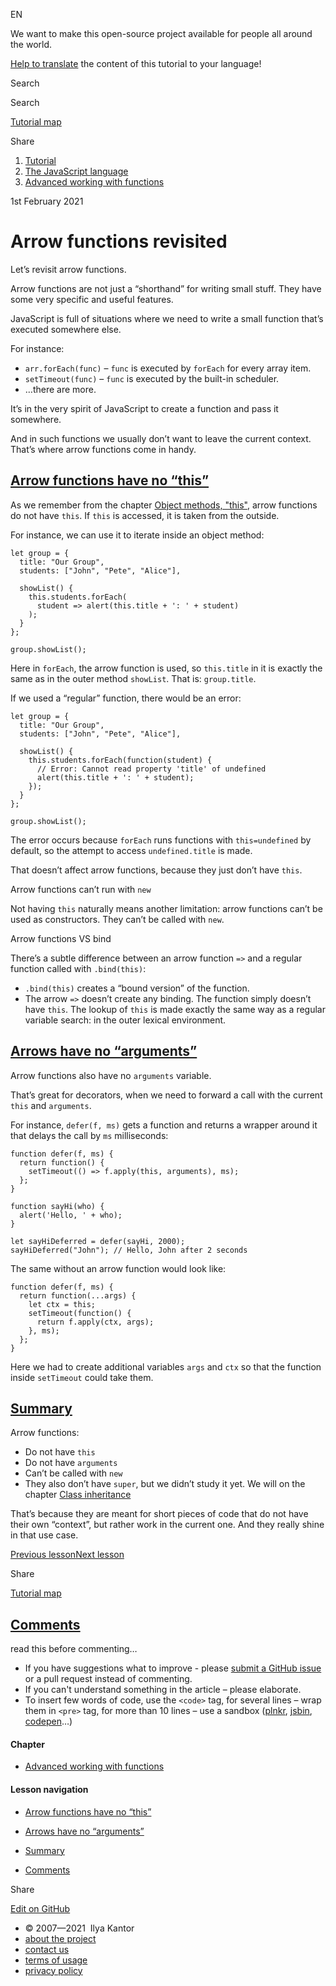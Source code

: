 EN


<!-- -->


We want to make this open-source project available for people all around the world.

[Help to translate](https://javascript.info/translate) the content of this tutorial to your language!



Search

Search

<a href="/tutorial/map" class="map"><span class="map__text">Tutorial map</span></a>

<span class="share-icons__title">Share</span><a href="https://twitter.com/share?url=https%3A%2F%2Fjavascript.info%2Farrow-functions" class="share share_tw"></a><a href="https://www.facebook.com/sharer/sharer.php?s=100&amp;p%5Burl%5D=https%3A%2F%2Fjavascript.info%2Farrow-functions" class="share share_fb"></a>


1.  <a href="/" class="breadcrumbs__link"><span class="breadcrumbs__hidden-text">Tutorial</span></a>
2.  <span id="breadcrumb-1"><a href="/js" class="breadcrumbs__link"><span>The JavaScript language</span></a></span>
3.  <span id="breadcrumb-2"><a href="/advanced-functions" class="breadcrumbs__link"><span>Advanced working with functions</span></a></span>

1st February 2021

# Arrow functions revisited

Let’s revisit arrow functions.

Arrow functions are not just a “shorthand” for writing small stuff. They have some very specific and useful features.

JavaScript is full of situations where we need to write a small function that’s executed somewhere else.

For instance:

-   `arr.forEach(func)` – `func` is executed by `forEach` for every array item.
-   `setTimeout(func)` – `func` is executed by the built-in scheduler.
-   …there are more.

It’s in the very spirit of JavaScript to create a function and pass it somewhere.

And in such functions we usually don’t want to leave the current context. That’s where arrow functions come in handy.

## <a href="#arrow-functions-have-no-this" id="arrow-functions-have-no-this" class="main__anchor">Arrow functions have no “this”</a>

As we remember from the chapter [Object methods, "this"](/object-methods), arrow functions do not have `this`. If `this` is accessed, it is taken from the outside.

For instance, we can use it to iterate inside an object method:

<a href="#" class="toolbar__button toolbar__button_run" title="run"></a>

<a href="#" class="toolbar__button toolbar__button_edit" title="open in sandbox"></a>

    let group = {
      title: "Our Group",
      students: ["John", "Pete", "Alice"],

      showList() {
        this.students.forEach(
          student => alert(this.title + ': ' + student)
        );
      }
    };

    group.showList();

Here in `forEach`, the arrow function is used, so `this.title` in it is exactly the same as in the outer method `showList`. That is: `group.title`.

If we used a “regular” function, there would be an error:

<a href="#" class="toolbar__button toolbar__button_run" title="run"></a>

<a href="#" class="toolbar__button toolbar__button_edit" title="open in sandbox"></a>

    let group = {
      title: "Our Group",
      students: ["John", "Pete", "Alice"],

      showList() {
        this.students.forEach(function(student) {
          // Error: Cannot read property 'title' of undefined
          alert(this.title + ': ' + student);
        });
      }
    };

    group.showList();

The error occurs because `forEach` runs functions with `this=undefined` by default, so the attempt to access `undefined.title` is made.

That doesn’t affect arrow functions, because they just don’t have `this`.

<span class="important__type">Arrow functions can’t run with `new`</span>

Not having `this` naturally means another limitation: arrow functions can’t be used as constructors. They can’t be called with `new`.

<span class="important__type">Arrow functions VS bind</span>

There’s a subtle difference between an arrow function `=>` and a regular function called with `.bind(this)`:

-   `.bind(this)` creates a “bound version” of the function.
-   The arrow `=>` doesn’t create any binding. The function simply doesn’t have `this`. The lookup of `this` is made exactly the same way as a regular variable search: in the outer lexical environment.

## <a href="#arrows-have-no-arguments" id="arrows-have-no-arguments" class="main__anchor">Arrows have no “arguments”</a>

Arrow functions also have no `arguments` variable.

That’s great for decorators, when we need to forward a call with the current `this` and `arguments`.

For instance, `defer(f, ms)` gets a function and returns a wrapper around it that delays the call by `ms` milliseconds:

<a href="#" class="toolbar__button toolbar__button_run" title="run"></a>

<a href="#" class="toolbar__button toolbar__button_edit" title="open in sandbox"></a>

    function defer(f, ms) {
      return function() {
        setTimeout(() => f.apply(this, arguments), ms);
      };
    }

    function sayHi(who) {
      alert('Hello, ' + who);
    }

    let sayHiDeferred = defer(sayHi, 2000);
    sayHiDeferred("John"); // Hello, John after 2 seconds

The same without an arrow function would look like:

    function defer(f, ms) {
      return function(...args) {
        let ctx = this;
        setTimeout(function() {
          return f.apply(ctx, args);
        }, ms);
      };
    }

Here we had to create additional variables `args` and `ctx` so that the function inside `setTimeout` could take them.

## <a href="#summary" id="summary" class="main__anchor">Summary</a>

Arrow functions:

-   Do not have `this`
-   Do not have `arguments`
-   Can’t be called with `new`
-   They also don’t have `super`, but we didn’t study it yet. We will on the chapter [Class inheritance](/class-inheritance)

That’s because they are meant for short pieces of code that do not have their own “context”, but rather work in the current one. And they really shine in that use case.

<a href="/bind" class="page__nav page__nav_prev"><span class="page__nav-text"><span class="page__nav-text-shortcut"></span></span><span class="page__nav-text-alternate">Previous lesson</span></a><a href="/object-properties" class="page__nav page__nav_next"><span class="page__nav-text"><span class="page__nav-text-shortcut"></span></span><span class="page__nav-text-alternate">Next lesson</span></a>

<span class="share-icons__title">Share</span><a href="https://twitter.com/share?url=https%3A%2F%2Fjavascript.info%2Farrow-functions" class="share share_tw"></a><a href="https://www.facebook.com/sharer/sharer.php?s=100&amp;p%5Burl%5D=https%3A%2F%2Fjavascript.info%2Farrow-functions" class="share share_fb"></a>

<a href="/tutorial/map" class="map"><span class="map__text">Tutorial map</span></a>

## <a href="#comments" id="comments">Comments</a>

<span class="comments__read-before-link">read this before commenting…</span>

-   If you have suggestions what to improve - please [submit a GitHub issue](https://github.com/javascript-tutorial/en.javascript.info/issues/new) or a pull request instead of commenting.
-   If you can't understand something in the article – please elaborate.
-   To insert few words of code, use the `<code>` tag, for several lines – wrap them in `<pre>` tag, for more than 10 lines – use a sandbox ([plnkr](https://plnkr.co/edit/?p=preview), [jsbin](https://jsbin.com), [codepen](http://codepen.io)…)

<a href="/tutorial/map" class="map"></a>

#### Chapter

-   <a href="/advanced-functions" class="sidebar__link">Advanced working with functions</a>

#### Lesson navigation

-   <a href="#arrow-functions-have-no-this" class="sidebar__link">Arrow functions have no “this”</a>
-   <a href="#arrows-have-no-arguments" class="sidebar__link">Arrows have no “arguments”</a>
-   <a href="#summary" class="sidebar__link">Summary</a>

-   <a href="#comments" class="sidebar__link">Comments</a>

Share

<a href="https://twitter.com/share?url=https%3A%2F%2Fjavascript.info%2Farrow-functions" class="share share_tw sidebar__share"></a><a href="https://www.facebook.com/sharer/sharer.php?s=100&amp;p%5Burl%5D=https%3A%2F%2Fjavascript.info%2Farrow-functions" class="share share_fb sidebar__share"></a>

<a href="https://github.com/javascript-tutorial/en.javascript.info/blob/master/1-js/06-advanced-functions/12-arrow-functions" class="sidebar__link">Edit on GitHub</a>

-   © 2007—2021  Ilya Kantor
-   <a href="/about" class="page-footer__link">about the project</a>
-   <a href="/about#contact-us" class="page-footer__link">contact us</a>
-   <a href="/terms" class="page-footer__link">terms of usage</a>
-   <a href="/privacy" class="page-footer__link">privacy policy</a>
